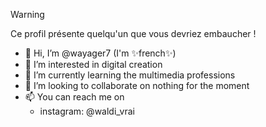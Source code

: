 > [!WARNING]
> Ce profil présente quelqu'un que vous devriez embaucher !

- 👋 Hi, I’m @wayager7 (I'm ✨french✨)
- 👀 I’m interested in digital creation
- 🌱 I’m currently learning the multimedia professions
- 💞️ I’m looking to collaborate on nothing for the moment
- 📫 You can reach me on <ul> 
  <li>instagram: @waldi_vrai</li>
</ul>
<!---
wayager7/wayager7 is a ✨ special ✨ repository because its `README.md` (this file) appears on your GitHub profile.
You can click the Preview link to take a look at your changes.
--->


